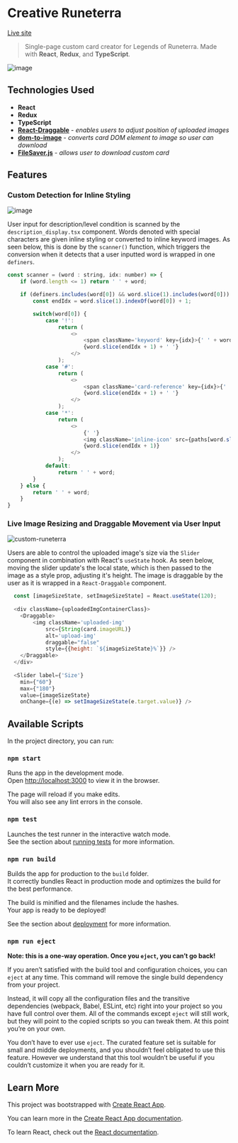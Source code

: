 # Creative Runeterra
[Live site](https://creative-runeterra.netlify.app/#/)

> Single-page custom card creator for Legends of Runeterra. Made with **React**, **Redux**, and **TypeScript**.  
  
![image](https://user-images.githubusercontent.com/56734437/91614957-8b2f2680-e950-11ea-8c5d-8ca74a5c667f.png)  
  
## Technologies Used  
 * **React**
 * **Redux**
 * **TypeScript**
 * **[React-Draggable](https://github.com/STRML/react-draggable)** - *enables users to adjust position of uploaded images*
 * **[dom-to-image](https://github.com/tsayen/dom-to-image)** - *converts card DOM element to image so user can download*  
 * **[FileSaver.js](https://github.com/eligrey/FileSaver.js/)** - *allows user to download custom card*
  
## Features
  
### Custom Detection for Inline Styling  
  
![image](https://user-images.githubusercontent.com/56734437/91615301-3cce5780-e951-11ea-9060-93e454866fef.png)  
  
User input for description/level condition is scanned by the `description_display.tsx` component. Words denoted with special characters are given inline styling or converted to inline keyword images. As seen below, this is done by the `scanner()` function, which triggers the conversion when it detects that a user inputted word is wrapped in one `definers`.
  
``` javascript
const scanner = (word : string, idx: number) => {
    if (word.length <= 1) return ' ' + word;

    if (definers.includes(word[0]) && word.slice(1).includes(word[0])) {
        const endIdx = word.slice(1).indexOf(word[0]) + 1;

        switch(word[0]) {
            case '!':
                return (
                    <>
                        <span className='keyword' key={idx}>{' ' + word.slice(1, endIdx)}</span>
                        {word.slice(endIdx + 1) + ' '}
                    </>
                );
            case '#':
                return (
                    <>
                        <span className='card-reference' key={idx}>{' ' + word.slice(1, endIdx)}</span>
                        {word.slice(endIdx + 1) + ' '}
                    </>
                );
            case '*':
                return (
                    <>
                        {' '}
                        <img className='inline-icon' src={paths[word.slice(1, endIdx).toLowerCase()]} alt='inline-icon' key={idx} />
                        {word.slice(endIdx + 1)}
                    </>
                );
            default:
                return ' ' + word;
        }
    } else {
        return ' ' + word;
    }
}
```

### Live Image Resizing and Draggable Movement via User Input  
  
![custom-runeterra](https://user-images.githubusercontent.com/56734437/91616640-18c04580-e954-11ea-8742-30a834c67fa9.gif)  
  
Users are able to control the uploaded image's size via the `Slider` component in combination with React's `useState` hook. As seen below, moving the slider update's the local state, which is then passed to the image as a style prop, adjusting it's height. The image is draggable by the user as it is wrapped in a `React-Draggable` component.  
  
```javascript
  const [imageSizeState, setImageSizeState] = React.useState(120);
  
  <div className={uploadedImgContainerClass}>
    <Draggable>
        <img className='uploaded-img' 
            src={String(card.imageURL)} 
            alt='upload-img' 
            draggable="false"
            style={{height: `${imageSizeState}%`}} />
    </Draggable>
  </div>
  
  <Slider label={'Size'} 
    min={"60"}
    max={"180"}
    value={imageSizeState} 
    onChange={(e) => setImageSizeState(e.target.value)} />
```

## Available Scripts

In the project directory, you can run:

### `npm start`

Runs the app in the development mode.<br />
Open [http://localhost:3000](http://localhost:3000) to view it in the browser.

The page will reload if you make edits.<br />
You will also see any lint errors in the console.

### `npm test`

Launches the test runner in the interactive watch mode.<br />
See the section about [running tests](https://facebook.github.io/create-react-app/docs/running-tests) for more information.

### `npm run build`

Builds the app for production to the `build` folder.<br />
It correctly bundles React in production mode and optimizes the build for the best performance.

The build is minified and the filenames include the hashes.<br />
Your app is ready to be deployed!

See the section about [deployment](https://facebook.github.io/create-react-app/docs/deployment) for more information.

### `npm run eject`

**Note: this is a one-way operation. Once you `eject`, you can’t go back!**

If you aren’t satisfied with the build tool and configuration choices, you can `eject` at any time. This command will remove the single build dependency from your project.

Instead, it will copy all the configuration files and the transitive dependencies (webpack, Babel, ESLint, etc) right into your project so you have full control over them. All of the commands except `eject` will still work, but they will point to the copied scripts so you can tweak them. At this point you’re on your own.

You don’t have to ever use `eject`. The curated feature set is suitable for small and middle deployments, and you shouldn’t feel obligated to use this feature. However we understand that this tool wouldn’t be useful if you couldn’t customize it when you are ready for it.

## Learn More

This project was bootstrapped with [Create React App](https://github.com/facebook/create-react-app).

You can learn more in the [Create React App documentation](https://facebook.github.io/create-react-app/docs/getting-started).

To learn React, check out the [React documentation](https://reactjs.org/).
